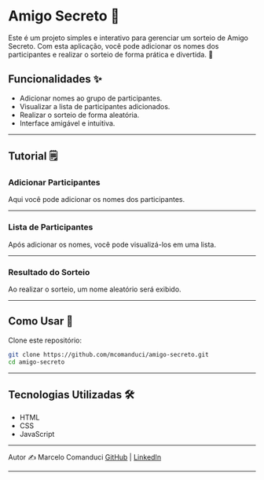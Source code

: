 # Amigo Secreto 🎁

Este é um projeto simples e interativo para gerenciar um sorteio de Amigo Secreto. Com esta aplicação, você pode adicionar os nomes dos participantes e realizar o sorteio de forma prática e divertida. 🚀

## Funcionalidades ✨

- Adicionar nomes ao grupo de participantes.
- Visualizar a lista de participantes adicionados.
- Realizar o sorteio de forma aleatória.
- Interface amigável e intuitiva.

---

## Tutorial 🗒️

### Adicionar Participantes

Aqui você pode adicionar os nomes dos participantes.

---

### Lista de Participantes

Após adicionar os nomes, você pode visualizá-los em uma lista.

---

### Resultado do Sorteio

Ao realizar o sorteio, um nome aleatório será exibido.

---

## Como Usar 🚀

Clone este repositório:

```bash
git clone https://github.com/mcomanduci/amigo-secreto.git
cd amigo-secreto
```

---

## Tecnologias Utilizadas 🛠️

- HTML
- CSS
- JavaScript

---

Autor ✍️
Marcelo Comanduci
[GitHub](https://github.com/mcomanduci) | [LinkedIn](https://www.linkedin.com/in/mcomanduci/)

---